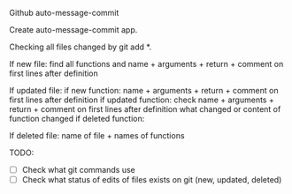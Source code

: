 Github auto-message-commit

Create auto-message-commit app.

Checking all files changed by git add *.

If new file:
	find all functions and name + arguments + return + comment on first lines after definition

If updated file:
	if new function:
	name + arguments + return + comment on first lines after definition
    if updated function:
	check name + arguments + return + comment on first lines after definition what changed or content of function changed
    if deleted function:

If deleted file:
    name of file + names of functions


TODO:
- [ ] Check what git commands use
- [ ] Check what status of edits of files exists on git (new, updated, deleted)
